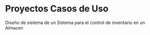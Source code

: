 # Proyectos Casos de Uso
Diseño de sistema de un Sistema para el control de inventario en un Almacen
